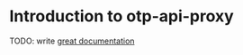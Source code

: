 # Introduction to otp-api-proxy

TODO: write [great documentation](http://jacobian.org/writing/what-to-write/)
